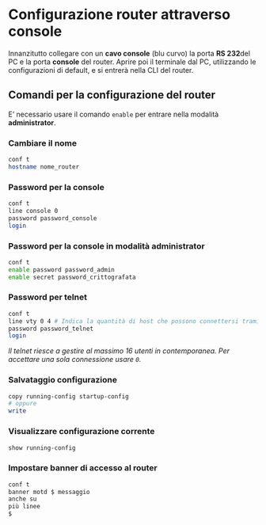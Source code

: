 # Configurazione router attraverso console

Innanzitutto collegare con un **cavo console** (blu curvo) la porta **RS 232**del PC e la porta **console** del router.
Aprire poi il terminale dal PC, utilizzando le configurazioni di default, e si entrerà nella CLI del router.

## Comandi per la configurazione del router

E’ necessario usare il comando `enable` per entrare nella modalità **administrator**.

### Cambiare il nome

```bash
conf t
hostname nome_router
```

### Password per la console

```bash
conf t
line console 0
password password_console
login
```

### Password per la console in modalità administrator

```bash
conf t
enable password password_admin
enable secret password_crittografata
```

### Password per telnet

```bash
conf t
line vty 0 4 # Indica la quantità di host che possono connettersi tramite telnet contemporaneamente, in questo caso 5 utenti, da 0, 1, 2, 3, 4
password password_telnet
login
```

*ll telnet riesce a gestire al massimo 16 utenti in contemporanea.
Per accettare una sola connessione usare `0`.*

### Salvataggio configurazione

```bash
copy running-config startup-config
# oppure
write
```

### Visualizzare configurazione corrente

```bash
show running-config
```

### Impostare banner di accesso al router

```bash
conf t
banner motd $ messaggio
anche su
più linee
$
```